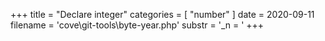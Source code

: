+++
title = "Declare integer"
categories = [ "number" ]
date = 2020-09-11
filename = 'cove\git-tools\byte-year.php'
substr = '_n = '
+++
